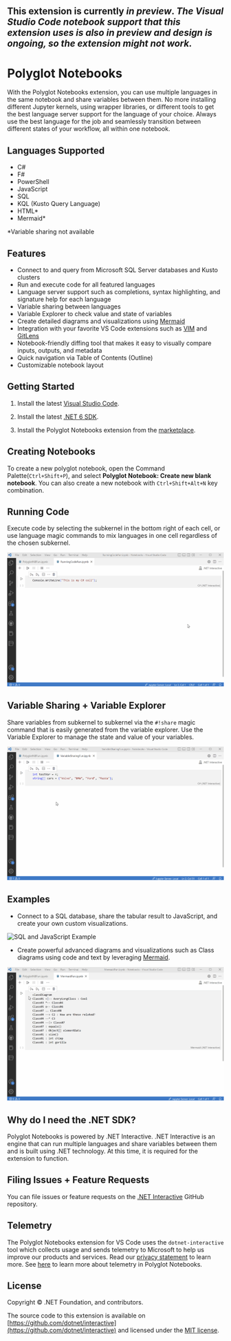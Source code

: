 This extension is currently **_in preview_**.
_The Visual Studio Code notebook support that this extension uses is also in preview and design is ongoing, so the extension might not work._
---

# Polyglot Notebooks

With the Polyglot Notebooks extension, you can use multiple languages in the same notebook and share variables between them. No more installing different Jupyter kernels, using wrapper libraries, or different tools to get the best language server support for the language of your choice. Always use the best language for the job and seamlessly transition between different states of your workflow, all within one notebook. 

## Languages Supported

- C#
- F# 
- PowerShell
- JavaScript
- SQL
- KQL (Kusto Query Language)
- HTML*
- Mermaid*

*Variable sharing not available

## Features

- Connect to and query from Microsoft SQL Server databases and Kusto clusters
- Run and execute code for all featured languages
- Language server support such as completions, syntax highlighting, and signature help for each language
- Variable sharing between languages
- Variable Explorer to check value and state of variables 
- Create detailed diagrams and visualizations using [Mermaid](https://mermaid-js.github.io/mermaid/#/)
- Integration with your favorite VS Code extensions such as [VIM](https://marketplace.visualstudio.com/items?itemName=vscodevim.vim) and [GitLens](https://marketplace.visualstudio.com/items?itemName=eamodio.gitlens)
- Notebook-friendly diffing tool that makes it easy to visually compare inputs, outputs, and metadata
- Quick navigation via Table of Contents (Outline)
- Customizable notebook layout



## Getting Started

1.  Install the latest [Visual Studio Code](https://code.visualstudio.com/).

2.  Install the latest [.NET 6 SDK](https://dotnet.microsoft.com/download/dotnet/6.0). 

3.  Install the Polyglot Notebooks extension from the [marketplace](https://marketplace.visualstudio.com/items?itemName=ms-dotnettools.dotnet-interactive-vscode).

## Creating Notebooks

To create a new polyglot notebook, open the Command Palette(`Ctrl+Shift+P`), and select **Polyglot Notebook: Create new blank notebook**. You can also create a new notebook with `Ctrl+Shift+Alt+N` key combination.

## Running Code

Execute code by selecting the subkernel in the bottom right of each cell, or use language magic commands to mix languages in one cell regardless of the chosen subkernel. 

![Running Code](images/RunningCodeExample.gif)

## Variable Sharing + Variable Explorer 

Share variables from subkernel to subkernel via the `#!share` magic command that is easily generated from the variable explorer. Use the Variable Explorer to manage the state and value of your variables. 

![Variable Sharing via Variable Explorer](images/VariableSharingExample.gif)

## Examples 

 - Connect to a SQL database, share the tabular result to JavaScript, and create your own custom visualizations.

![SQL and JavaScript Example](images/SQLJavaScript.gif)

 - Create powerful advanced diagrams and visualizations such as Class diagrams using code and text by leveraging [Mermaid](https://mermaid-js.github.io/mermaid/#/).

![Mermaid Example](images/MermaidExample.gif)

## Why do I need the .NET SDK? 

Polyglot Notebooks is powered by .NET Interactive. .NET Interactive is an engine that can run multiple languages and share variables between them and is built using .NET technology. At this time, it is required for the extension to function. 

## Filing Issues + Feature Requests

You can file issues or feature requests on the [.NET Interactive](https://github.com/dotnet/interactive/issues) GitHub repository. 

## Telemetry

The Polyglot Notebooks extension for VS Code uses the `dotnet-interactive` tool which collects usage and sends telemetry to Microsoft to help us improve our products and services.  Read our [privacy statement](https://privacy.microsoft.com/privacystatement) to learn more.  See [here](https://github.com/dotnet/interactive/tree/main/docs#telemetry) to learn more about telemetry in Polyglot Notebooks. 

## License

Copyright © .NET Foundation, and contributors.

The source code to this extension is available on [https://github.com/dotnet/interactive](https://github.com/dotnet/interactive) and licensed under the [MIT license](https://github.com/dotnet/interactive/blob/main/License.txt).
